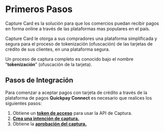 # Primeros Pasos
Capture Card es la solución para que los comercios puedan recibir pagos en forma online a través de las plataformas mas populares en el país. 

Capture Card le otorga a sus compradores una plataforma simplificada y segura para el proceso de tokenización (ofuscación)
de las tarjetas de crédito de sus clientes, en una plataforma segura.

Un proceso de captura completo es conocido bajo el nombre "**tokenización**" (ofuscación de la tarjeta).

## Pasos de Integración
Para comenzar a aceptar pagos con tarjeta de crédito a través de la plataforma de pagos **Quickpay Connect** es necesario que realices los siguientes pasos: 


1. Obtiene un **[token de acceso](get-access-token.md)** para usar la API de Captura.
2. **[Crea una intención de captura.](create-intention.md)**
3. Obtiene la **[aprobación del captura.](get-capture.md)**